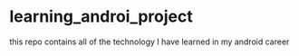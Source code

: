 # learning_androi_project
this repo contains all of the technology I have learned in my android career
